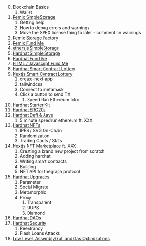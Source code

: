 0. Blockchain Basics
    1. Wallet
1. [Remix SimpleStorage](https://github.com/PatrickAlphaC/simpleStorageFCC)
    1. Getting help
    2. How to debug errors and warnings
    3. Move the SPFX license thing to later - comment on warnings
2. [Remix Storage Factory](https://github.com/PatrickAlphaC/storageFactoryFCC)
3. [Remix Fund Me](https://github.com/PatrickAlphaC/fundMeFCC)
4. [ethersjs SimpleStorage](https://github.com/PatrickAlphaC/ethers-simple-storage)
5. [Hardhat Simple Storage](https://github.com/PatrickAlphaC/hardhat-simple-storage-fcc)
6. [Hardhat Fund Me](https://github.com/PatrickAlphaC/hardhat-fund-me-fcc)
7. [HTML / Javascript Fund Me](https://github.com/PatrickAlphaC/html-fund-me-fcc)
8. [Hardhat Smart Contract Lottery](https://github.com/PatrickAlphaC/hardhat-smartcontract-lottery-fcc)
9. [Nextjs Smart Contract Lottery](https://github.com/PatrickAlphaC/nextjs-smartcontract-lottery-fcc)
    1. create-next-app
    2. tailwindcss
    3. Connect to metamask
    4. Click a button to send TX
        1. Speed Run Ethereum Intro
10. [Hardhat Starter Kit](https://github.com/smartcontractkit/hardhat-starter-kit)
11. [Hardhat ERC20s](https://github.com/PatrickAlphaC/hardhat-erc20-fcc)
12. [Hardhat Defi & Aave](https://github.com/PatrickAlphaC/hardhat-defi-fcc)
    1. 5 minute speedrun ethereum ft. XXX
13. [Hardhat NFTs](https://github.com/PatrickAlphaC/hardhat-nft-fcc)
    1. IPFS / SVG On-Chain
    2. Randomization
    3. Trading Cards / Stats
14. [Nextjs NFT Marketplace]() ft. XXX
    1. Creating a brand new project from scratch
    2. Adding hardhat
    3. Writing smart contracts
    4. Building
    5. NFT API for thegraph protocol
15. [Hardhat Upgrades]()
    1. Parameter
    2. Social Migrate
    3. Metamorphic
    4. Proxy
        1. Transparent
        2. UUPS
        3. Diamond
16. [Hardhat DAOs]()
17. [Hardhat Security]()
    1. Reentrancy
    2. Flash Loans Attacks
18. [Low Level, Assembly/Yul, and Gas Optimizations]()
